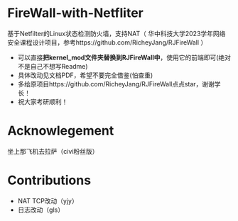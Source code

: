 # FireWall-with-Netfliter
基于Netfilter的Linux状态检测防火墙，支持NAT（ 华中科技大学2023学年网络安全课程设计项目，参考https://github.com/RicheyJang/RJFireWall ）
- 可以直接**把kernel_mod文件夹替换到RJFireWall中**，使用它的前端即可(绝对不是自己不想写Readme)
- 具体改动见文档PDF，希望不要完全借鉴(怕查重)
- 多给原项目https://github.com/RicheyJang/RJFireWall点点star，谢谢学长！
- 祝大家考研顺利！

# Acknowlegement
坐上那飞机去拉萨（civi粉丝版）

# Contributions
- NAT TCP改动（yjy）
- 日志改动（gls）
